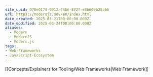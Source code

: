 ```yaml
---
site_uuid: 070e0174-9912-44b6-872f-e8b669b28a66
url: https://modernjs.dev/en/index.html
date_created: 2025-03-21T00:00:00.000Z
date_modified: 2025-03-24T00:00:00.000Z
aliases:
  - Modern
  - ModernJS
  - Modern.js
tags:
- Web-Frameworks
- JavaScript-Ecosystem
---
```







[[Concepts/Explainers for Tooling/Web Frameworks|Web Framework]]